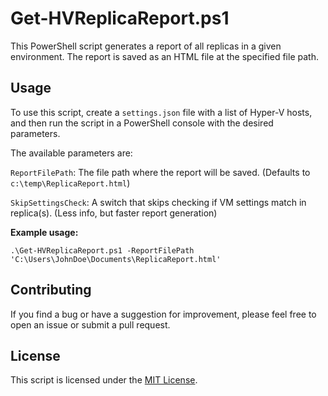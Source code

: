 # Get-HVReplicaReport.ps1
This PowerShell script generates a report of all replicas in a given environment.  The report is saved as an HTML file at the specified file path.

## Usage
To use this script, create a `settings.json` file with a list of Hyper-V hosts, and then run the script in a PowerShell console with the desired parameters.

The available parameters are:

`ReportFilePath`: The file path where the report will be saved.  (Defaults to `c:\temp\ReplicaReport.html`)

`SkipSettingsCheck`: A switch that skips checking if VM settings match in replica(s).  (Less info, but faster report generation)

**Example usage:**

`.\Get-HVReplicaReport.ps1 -ReportFilePath 'C:\Users\JohnDoe\Documents\ReplicaReport.html'`

## Contributing
If you find a bug or have a suggestion for improvement, please feel free to open an issue or submit a pull request.

## License
This script is licensed under the [MIT License](https://mit-license.org/).